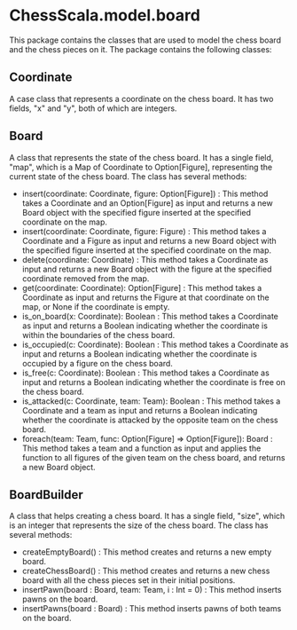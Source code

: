# ChessScala.model.board

This package contains the classes that are used to model the chess board and the chess pieces on it. The package contains the following classes:

## Coordinate
A case class that represents a coordinate on the chess board. It has two fields, "x" and "y", both of which are integers.

## Board
A class that represents the state of the chess board. It has a single field, "map", which is a Map of Coordinate to Option[Figure], representing the current state of the chess board. The class has several methods:
- insert(coordinate: Coordinate, figure: Option[Figure]) : This method takes a Coordinate and an Option[Figure] as input and returns a new Board object with the specified figure inserted at the specified coordinate on the map.
- insert(coordinate: Coordinate, figure: Figure) : This method takes a Coordinate and a Figure as input and returns a new Board object with the specified figure inserted at the specified coordinate on the map.
- delete(coordinate: Coordinate) : This method takes a Coordinate as input and returns a new Board object with the figure at the specified coordinate removed from the map.
- get(coordinate: Coordinate): Option[Figure] : This method takes a Coordinate as input and returns the Figure at that coordinate on the map, or None if the coordinate is empty.
- is_on_board(x: Coordinate): Boolean : This method takes a Coordinate as input and returns a Boolean indicating whether the coordinate is within the boundaries of the chess board.
- is_occupied(c: Coordinate): Boolean : This method takes a Coordinate as input and returns a Boolean indicating whether the coordinate is occupied by a figure on the chess board.
- is_free(c: Coordinate): Boolean : This method takes a Coordinate as input and returns a Boolean indicating whether the coordinate is free on the chess board.
- is_attacked(c: Coordinate, team: Team): Boolean : This method takes a Coordinate and a team as input and returns a Boolean indicating whether the coordinate is attacked by the opposite team on the chess board.
- foreach(team: Team, func: Option[Figure] => Option[Figure]): Board : This method takes a team and a function as input and applies the function to all figures of the given team on the chess board, and returns a new Board object.

## BoardBuilder
A class that helps creating a chess board. It has a single field, "size", which is an integer that represents the size of the chess board. The class has several methods:
- createEmptyBoard() : This method creates and returns a new empty board.
- createChessBoard() : This method creates and returns a new chess board with all the chess pieces set in their initial positions.
- insertPawn(board : Board, team: Team, i : Int = 0) : This method inserts pawns on the board.
- insertPawns(board : Board) : This method inserts pawns of both teams on the board.

